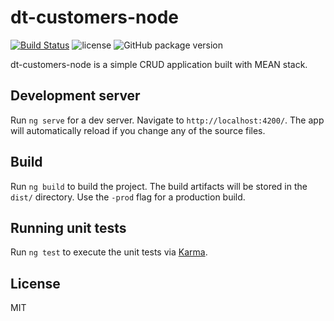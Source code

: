 # dt-customers-node

[![Build Status](https://travis-ci.org/miloskovacevic/dt-customers-node.svg?branch=master)](https://travis-ci.org/miloskovacevic/dt-customers-node)
![license](https://img.shields.io/github/license/miloskovacevic/dt-customers-node.svg)
![GitHub package version](https://img.shields.io/github/package-json/v/miloskovacevic/dt-customers-node.svg)


dt-customers-node is a simple CRUD application built with MEAN stack.

## Development server

Run `ng serve` for a dev server. Navigate to `http://localhost:4200/`. The app will automatically reload if you change any of the source files.

## Build

Run `ng build` to build the project. The build artifacts will be stored in the `dist/` directory. Use the `-prod` flag for a production build.

## Running unit tests

Run `ng test` to execute the unit tests via [Karma](https://karma-runner.github.io).

## License

MIT
